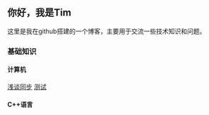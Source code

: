 ## 你好，我是Tim
这里是我在github搭建的一个博客，主要用于交流一些技术知识和问题。

### 基础知识

#### 计算机
[浅谈同步](main/基础知识/计算机/浅谈同步)
[测试](./tmplet.md)

#### C++语言
